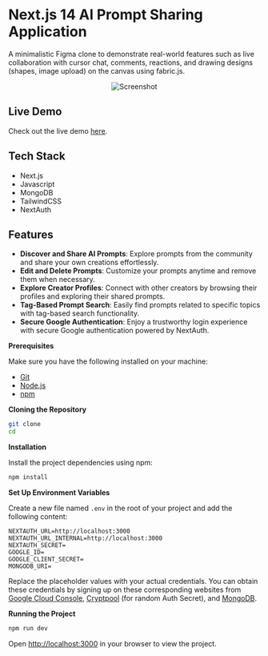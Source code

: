 # Next.js 14 AI Prompt Sharing Application

A minimalistic Figma clone to demonstrate real-world features such as live collaboration with cursor chat, comments, reactions, and drawing designs (shapes, image upload) on the canvas using fabric.js.

<p align="center">
  <img src="https://github.com/kutaysahindev/figma-clone/assets/79334889/0d80264a-72d3-4844-9a48-859f226812bb" alt="Screenshot">
</p>

## Live Demo

Check out the live demo [here](https://figma-clone-bay.vercel.app/).

## Tech Stack

- Next.js
- Javascript
- MongoDB
- TailwindCSS
- NextAuth

## Features

- **Discover and Share AI Prompts**: Explore prompts from the community and share your own creations effortlessly.
- **Edit and Delete Prompts**: Customize your prompts anytime and remove them when necessary.
- **Explore Creator Profiles**: Connect with other creators by browsing their profiles and exploring their shared prompts.
- **Tag-Based Prompt Search**: Easily find prompts related to specific topics with tag-based search functionality.
- **Secure Google Authentication**: Enjoy a trustworthy login experience with secure Google authentication powered by NextAuth.

**Prerequisites**

Make sure you have the following installed on your machine:

- [Git](https://git-scm.com/)
- [Node.js](https://nodejs.org/en)
- [npm](https://www.npmjs.com/)

**Cloning the Repository**

```bash
git clone
cd
```

**Installation**

Install the project dependencies using npm:

```bash
npm install
```

**Set Up Environment Variables**

Create a new file named `.env` in the root of your project and add the following content:

```env
NEXTAUTH_URL=http://localhost:3000
NEXTAUTH_URL_INTERNAL=http://localhost:3000
NEXTAUTH_SECRET=
GOOGLE_ID=
GOOGLE_CLIENT_SECRET=
MONGODB_URI=
```

Replace the placeholder values with your actual credentials. You can obtain these credentials by signing up on these corresponding websites from [Google Cloud Console](https://console.cloud.google.com/welcome?rapt=AEjHL4MBaLLneW6OfAHf_zgms1eWZFw1wdy0_KIC4uh1nEqh2m4ojOvrXNlzJ4h7CZTkpiWgcsoHbUvS-FMdCP7WIkaVlPAeU7cnVR6Y0wJHeLMOtU6KAzA&project=promptopia-385410), [Cryptpool](https://www.cryptool.org/en/cto/openssl) (for random Auth Secret), and [MongoDB](https://www.mongodb.com/).

**Running the Project**

```bash
npm run dev
```

Open [http://localhost:3000](http://localhost:3000) in your browser to view the project.
